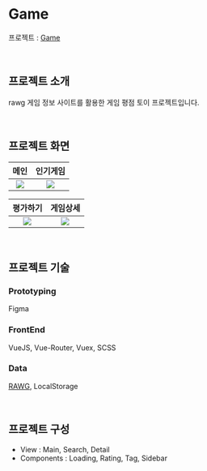 # Game

프로젝트 : <a href="https://yonghap.github.io/Game" target="_blank">Game</a>

<br>

## 프로젝트 소개

rawg 게임 정보 사이트를 활용한 게임 평점 토이 프로젝트입니다.

<br>

## 프로젝트 화면

|             메인              |           인기게임            |
| :-------------------------: | :---------------------------: |
| <img src="https://user-images.githubusercontent.com/7742074/96014471-63a10880-0e81-11eb-8f71-a14a85ff7169.jpg"> | <img src="https://user-images.githubusercontent.com/7742074/96014559-7ca9b980-0e81-11eb-9a76-0986f4d8ddaa.jpg"> |

|           평가하기            |            게임상세            |
| :---------------------------: | :--------------------------: |
| <img src="https://user-images.githubusercontent.com/7742074/96014566-7d425000-0e81-11eb-89f9-b0e2d83772c3.jpg"> | <img src="https://user-images.githubusercontent.com/7742074/96014567-7ddae680-0e81-11eb-8c5a-cde56a7f34cb.jpg"> |

<br>

## 프로젝트 기술

### Prototyping 

Figma

### FrontEnd

VueJS, Vue-Router, Vuex, SCSS

### Data

[RAWG](https://rawg.io/), LocalStorage

<br>

## 프로젝트 구성

* View : Main, Search, Detail
* Components : Loading, Rating, Tag, Sidebar
